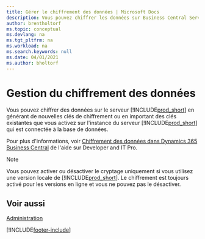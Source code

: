```yaml
---
title: Gérer le chiffrement des données | Microsoft Docs
description: Vous pouvez chiffrer les données sur Business Central Server en générant de nouvelles clés de cryptage ou en important de existantes que bous activez sur le serveur.
author: brentholtorf
ms.topic: conceptual
ms.devlang: na
ms.tgt_pltfrm: na
ms.workload: na
ms.search.keywords: null
ms.date: 04/01/2021
ms.author: bholtorf
---
```

# <a name="managing-data-encryption"></a>Gestion du chiffrement des données
Vous pouvez chiffrer des données sur le serveur [!INCLUDE[prod_short](includes/prod_short.md)] en générant de nouvelles clés de chiffrement ou en important des clés existantes que vous activez sur l'instance du serveur [!INCLUDE[prod_short](includes/prod_short.md)] qui est connectée à la base de données.

Pour plus d'informations, voir [Chiffrement des données dans Dynamics 365 Business Central](/dynamics365/business-central/dev-itpro/developer/devenv-encrypting-data) de l'aide sur Developer and IT Pro.

> [!Note]
> Vous pouvez activer ou désactiver le cryptage uniquement si vous utilisez une version locale de [!INCLUDE[prod_short](includes/prod_short.md)]. Le chiffrement est toujours activé pour les versions en ligne et vous ne pouvez pas le désactiver.

## <a name="see-also"></a>Voir aussi
[Administration](admin-setup-and-administration.md)


[!INCLUDE[footer-include](includes/footer-banner.md)]
